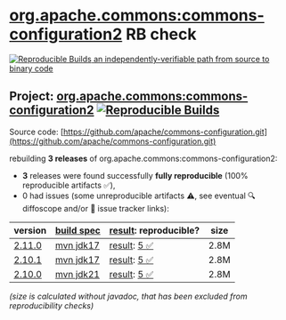 [org.apache.commons:commons-configuration2](https://central.sonatype.com/artifact/org.apache.commons/commons-configuration2/versions) RB check
=======

[![Reproducible Builds](https://reproducible-builds.org/images/logos/rb.svg) an independently-verifiable path from source to binary code](https://reproducible-builds.org/)

## Project: [org.apache.commons:commons-configuration2](https://central.sonatype.com/artifact/org.apache.commons/commons-configuration2/versions) [![Reproducible Builds](https://img.shields.io/endpoint?url=https://raw.githubusercontent.com/jvm-repo-rebuild/reproducible-central/master/content/org/apache/commons/configuration2/badge.json)](https://github.com/jvm-repo-rebuild/reproducible-central/blob/master/content/org/apache/commons/configuration2/README.md)

Source code: [https://github.com/apache/commons-configuration.git](https://github.com/apache/commons-configuration.git)

rebuilding **3 releases** of org.apache.commons:commons-configuration2:
- **3** releases were found successfully **fully reproducible** (100% reproducible artifacts :white_check_mark:),
- 0 had issues (some unreproducible artifacts :warning:, see eventual :mag: diffoscope and/or :memo: issue tracker links):

| version | [build spec](/BUILDSPEC.md) | [result](https://reproducible-builds.org/docs/jvm/): reproducible? | size |
| -- | --------- | ------ | -- |
| [2.11.0](https://central.sonatype.com/artifact/org.apache.commons/commons-configuration2/2.11.0/pom) | [mvn jdk17](commons-configuration2-2.11.0.buildspec) | [result](commons-configuration2-2.11.0.buildinfo): [5 :white_check_mark: ](commons-configuration2-2.11.0.buildcompare) | 2.8M |
| [2.10.1](https://central.sonatype.com/artifact/org.apache.commons/commons-configuration2/2.10.1/pom) | [mvn jdk17](commons-configuration2-2.10.1.buildspec) | [result](commons-configuration2-2.10.1.buildinfo): [5 :white_check_mark: ](commons-configuration2-2.10.1.buildcompare) | 2.8M |
| [2.10.0](https://central.sonatype.com/artifact/org.apache.commons/commons-configuration2/2.10.0/pom) | [mvn jdk21](commons-configuration2-2.10.0.buildspec) | [result](commons-configuration2-2.10.0.buildinfo): [5 :white_check_mark: ](commons-configuration2-2.10.0.buildcompare) | 2.8M |

<i>(size is calculated without javadoc, that has been excluded from reproducibility checks)</i>
